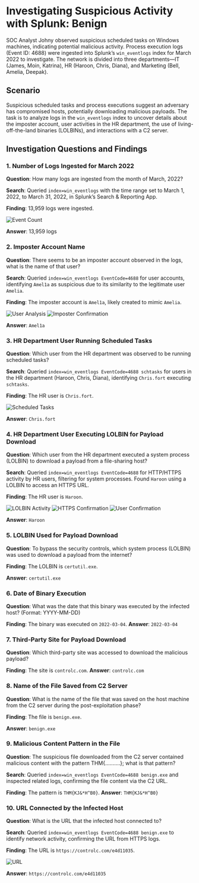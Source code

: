 # Investigating Suspicious Activity with Splunk: Benign

SOC Analyst Johny observed suspicious scheduled tasks on Windows machines, indicating potential malicious activity. Process execution logs (Event ID: 4688) were ingested into Splunk’s `win_eventlogs` index for March 2022 to investigate. The network is divided into three departments—IT (James, Moin, Katrina), HR (Haroon, Chris, Diana), and Marketing (Bell, Amelia, Deepak).

## Scenario

Suspicious scheduled tasks and process executions suggest an adversary has compromised hosts, potentially downloading malicious payloads. The task is to analyze logs in the `win_eventlogs` index to uncover details about the imposter account, user activities in the HR department, the use of living-off-the-land binaries (LOLBINs), and interactions with a C2 server.

## Investigation Questions and Findings

### 1. Number of Logs Ingested for March 2022
**Question**: How many logs are ingested from the month of March, 2022?

**Search**: Queried `index=win_eventlogs` with the time range set to March 1, 2022, to March 31, 2022, in Splunk’s Search & Reporting App.

**Finding**: 13,959 logs were ingested.

![Event Count](screenshots/1.png)

**Answer**: 13,959 logs

### 2. Imposter Account Name
**Question**: There seems to be an imposter account observed in the logs, what is the name of that user?

**Search**: Queried `index=win_eventlogs EventCode=4688` for user accounts, identifying `Amel1a` as suspicious due to its similarity to the legitimate user `Amelia`.

**Finding**: The imposter account is `Amel1a`, likely created to mimic `Amelia`.

![User Analysis](screenshots/2.png)
![Imposter Confirmation](screenshots/3.png)

**Answer**: `Amel1a`

### 3. HR Department User Running Scheduled Tasks
**Question**: Which user from the HR department was observed to be running scheduled tasks?

**Search**: Queried `index=win_eventlogs EventCode=4688 schtasks` for users in the HR department (Haroon, Chris, Diana), identifying `Chris.fort` executing `schtasks`.

**Finding**: The HR user is `Chris.fort`.

![Scheduled Tasks](screenshots/4.png)

**Answer**: `Chris.fort`

### 4. HR Department User Executing LOLBIN for Payload Download
**Question**: Which user from the HR department executed a system process (LOLBIN) to download a payload from a file-sharing host?

**Search**: Queried `index=win_eventlogs EventCode=4688` for HTTP/HTTPS activity by HR users, filtering for system processes. Found `Haroon` using a LOLBIN to access an HTTPS URL.

**Finding**: The HR user is `Haroon`.

![LOLBIN Activity](screenshots/5.png)
![HTTPS Confirmation](screenshots/6.png)
![User Confirmation](screenshots/7.png)

**Answer**: `Haroon`

### 5. LOLBIN Used for Payload Download
**Question**: To bypass the security controls, which system process (LOLBIN) was used to download a payload from the internet?

**Finding**: The LOLBIN is `certutil.exe`.


**Answer**: `certutil.exe`

### 6. Date of Binary Execution
**Question**: What was the date that this binary was executed by the infected host? (Format: YYYY-MM-DD)

**Finding**: The binary was executed on `2022-03-04`.
**Answer**: `2022-03-04`
### 7. Third-Party Site for Payload Download
**Question**: Which third-party site was accessed to download the malicious payload?

**Finding**: The site is `controlc.com`.
**Answer**: `controlc.com`
### 8. Name of the File Saved from C2 Server
**Question**: What is the name of the file that was saved on the host machine from the C2 server during the post-exploitation phase?

**Finding**: The file is `benign.exe`.



**Answer**: `benign.exe`

### 9. Malicious Content Pattern in the File
**Question**: The suspicious file downloaded from the C2 server contained malicious content with the pattern THM{..........}; what is that pattern?

**Search**: Queried `index=win_eventlogs EventCode=4688 benign.exe` and inspected related logs, confirming the file content via the C2 URL.

**Finding**: The pattern is `THM{KJ&*H^B0}`.
**Answer**: `THM{KJ&*H^B0}`

### 10. URL Connected by the Infected Host
**Question**: What is the URL that the infected host connected to?

**Search**: Queried `index=win_eventlogs EventCode=4688 benign.exe` to identify network activity, confirming the URL from HTTPS logs.

**Finding**: The URL is `https://controlc.com/e4d11035`.

![URL](screenshots/8.png)

**Answer**: `https://controlc.com/e4d11035`


